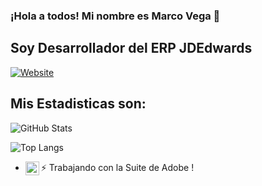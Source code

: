 ### ¡Hola a todos! Mi nombre es Marco Vega 👋

## Soy Desarrollador del ERP JDEdwards

<!-- Colocar un icono con conexion hacia una pagina web -->
[![Website](https://img.shields.io/website?up_color=red&up_message=Visitar&url=https%3A%2F%2Fwww.youtube.com%2F)](https://www.youtube.com/)

## Mis Estadisticas son:

<!-- Colocar graficos de estadisticas -->
![GitHub Stats](https://github-readme-stats.vercel.app/api?username=marcov0512&show_icons=true&theme=tokyonight)

![Top Langs](https://github-readme-stats.vercel.app/api/top-langs/?username=marcov0512&show_icons=true&theme=tokyonight)

<!-- colocar  icono e imagenes que se conectan a una pagina web -->
- ⚡ Trabajando con la Suite de Adobe [<img align="left" alt="AdobeSuite" width="22px" src="https://cdn.jsdelivr.net/npm/simple-icons@3.13.0/icons/adobe.svg" />][Adobe]!

<!-- asocia al alias la ejecucion de una pagina web -->
[Adobe]: https://www.adobe.com/cl/creativecloud/plans.html?gclid=CjwKCAjwiOCgBhAgEiwAjv5whETDW_oNMx_Z-j9IoQqNCWaNB1frUf9gMmRbRPwZngGmet9--FeTnRoCMx0QAvD_BwE&sdid=KQPRE&mv=search&ef_id=CjwKCAjwiOCgBhAgEiwAjv5whETDW_oNMx_Z-j9IoQqNCWaNB1frUf9gMmRbRPwZngGmet9--FeTnRoCMx0QAvD_BwE:G:s&s_kwcid=AL!3085!3!523566687045!e!!g!!adobe!13237008478!121346080983

